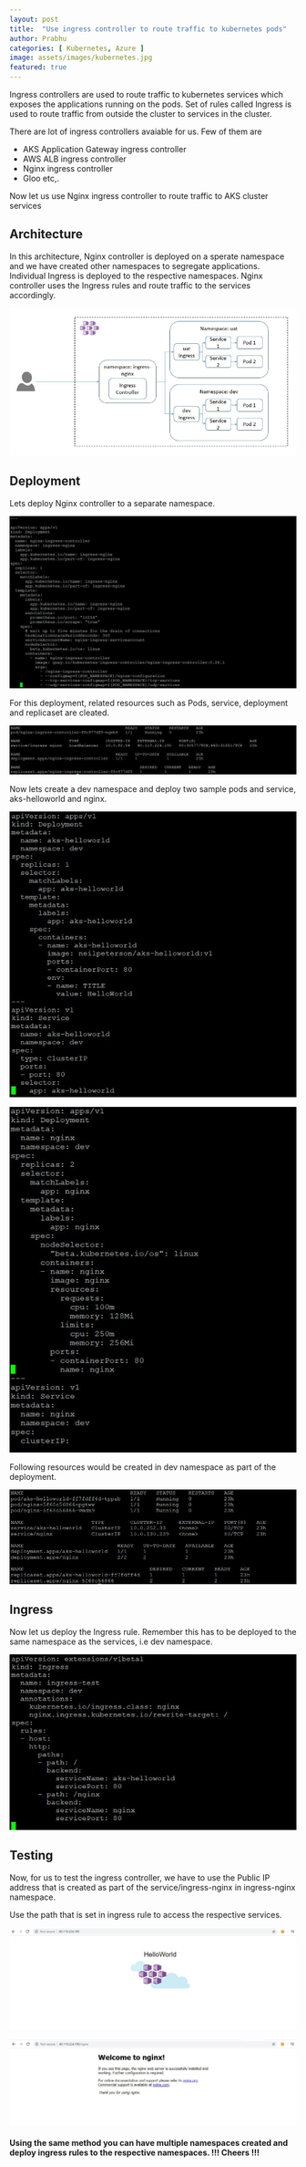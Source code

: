```yaml
---
layout: post
title:  "Use ingress controller to route traffic to kubernetes pods"
author: Prabhu
categories: [ Kubernetes, Azure ]
image: assets/images/kubernetes.jpg
featured: true
---
```


Ingress controllers are used to route traffic to kubernetes services which exposes the applications running on the pods. Set of rules called Ingress is used to route traffic from outside the cluster to services in the cluster.


There are lot of ingress controllers avaiable for us. Few of them are
* AKS Application Gateway ingress controller
* AWS ALB ingress controller
* Nginx ingress controller
* Gloo
etc,.

Now let us use Nginx ingress controller to route traffic to AKS cluster services


## Architecture

In this architecture, Nginx controller is deployed on a sperate namespace and we have created other namespaces to segregate applications. Individual Ingress is deployed to the respective namespaces. Nginx controller uses the Ingress rules and route traffic to the services accordingly.

![Ingress controller](/assets/images/2020-06-07/img1.JPG)

## Deployment

Lets deploy Nginx controller to a separate namespace.

![Nginx controller](/assets/images/2020-06-07/img2.JPG)

For this deployment, related resources such as Pods, service, deployment and replicaset are cleated.

![Nginx resources](/assets/images/2020-06-07/img3.JPG)

Now lets create a dev namespace and deploy two sample pods and service, aks-helloworld and nginx.

![aks-helloworld](/assets/images/2020-06-07/img4.JPG)

![nginx](/assets/images/2020-06-07/img5.JPG)

Following resources would be created in dev namespace as part of the deployment.

![app resources](/assets/images/2020-06-07/img6.JPG)

## Ingress

Now let us deploy the Ingress rule. Remember this has to be deployed to the same namespace as the services, i.e dev namespace.

![Ingress](/assets/images/2020-06-07/img7.JPG)

## Testing

Now, for us to test the ingress controller, we have to use the Public IP address that is created as part of the service/ingress-nginx in ingress-nginx namespace.

Use the path that is set in ingress rule to access the respective services.

![aks-helloworld](/assets/images/2020-06-07/img8.JPG)

![nginx](/assets/images/2020-06-07/img9.JPG)


#### Using the same method you can have multiple namespaces created and deploy ingress rules to the respective namespaces. !!! Cheers !!!